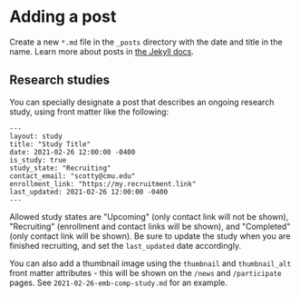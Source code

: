 # Adding a post

Create a new `*.md` file in the `_posts` directory with the date and title in the name. Learn more about posts in [the Jekyll docs](https://jekyllrb.com/docs/posts/).

## Research studies

You can specially designate a post that describes an ongoing research study, using front matter like the following:

```
---
layout: study
title: "Study Title"
date: 2021-02-26 12:00:00 -0400
is_study: true
study_state: "Recruiting"
contact_email: "scotty@cmu.edu"
enrollment_link: "https://my.recruitment.link"
last_updated: 2021-02-26 12:00:00 -0400
---
```

Allowed study states are "Upcoming" (only contact link will not be shown), "Recruiting" (enrollment and contact links will be shown), and "Completed" (only contact link will be shown). Be sure to update the study when you are finished recruiting, and set the `last_updated` date accordingly.

You can also add a thumbnail image using the `thumbnail` and `thumbnail_alt` front matter attributes - this will be shown on the `/news` and `/participate` pages. See `2021-02-26-emb-comp-study.md` for an example.